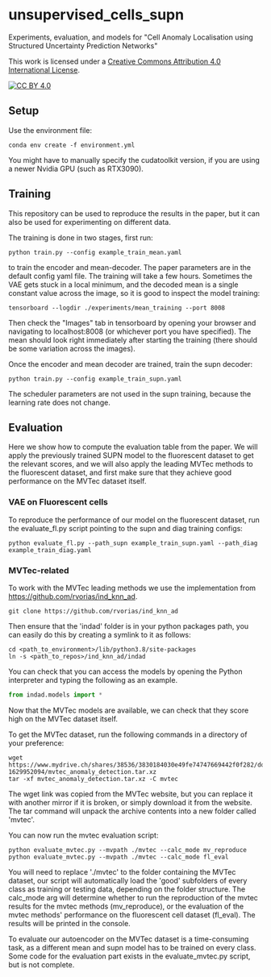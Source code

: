 # unsupervised_cells_supn
Experiments, evaluation, and models for "Cell Anomaly Localisation using Structured Uncertainty Prediction Networks"

This work is licensed under a
[Creative Commons Attribution 4.0 International License][cc-by].

[![CC BY 4.0][cc-by-image]][cc-by]

[cc-by]: http://creativecommons.org/licenses/by/4.0/
[cc-by-image]: https://i.creativecommons.org/l/by/4.0/88x31.png

## Setup

Use the environment file:

```shell
conda env create -f environment.yml
```

You might have to manually specify the cudatoolkit version, if you are using 
a newer Nvidia GPU (such as RTX3090).

## Training

This repository can be used to reproduce the results in the paper, but it can
also be used for experimenting on different data.

The training is done in two stages, first run:

```shell
python train.py --config example_train_mean.yaml
```

to train the encoder and mean-decoder. The paper parameters are in the default 
config yaml file. The training will take a few hours. Sometimes the VAE gets
stuck in a local minimum, and the decoded mean is a single constant value
across the image, so it is good to inspect the model training:

```shell
tensorboard --logdir ./experiments/mean_training --port 8008
```

Then check the "Images" tab in tensorboard by opening your browser and
navigating to localhost:8008 (or whichever port you have specified). The mean
should look right immediately after starting the training (there should be some
variation across the images).

Once the encoder and mean decoder are trained, train the supn decoder:

```shell
python train.py --config example_train_supn.yaml
```

The scheduler parameters are not used in the supn training, because the
learning rate does not change.

## Evaluation

Here we show how to compute the evaluation table from the paper. We will apply
the previously trained SUPN model to the fluorescent dataset to get the relevant
scores, and we will also apply the leading MVTec methods to the fluorescent
dataset, and first make sure that they achieve good performance on the MVTec
dataset itself.

### VAE on Fluorescent cells

To reproduce the performance of our model on the fluorescent dataset, run the
evaluate_fl.py script pointing to the supn and diag training configs:

```shell
python evaluate_fl.py --path_supn example_train_supn.yaml --path_diag example_train_diag.yaml
```

### MVTec-related

To work with the MVTec leading methods we use the implementation from 
https://github.com/rvorias/ind_knn_ad.

```shell
git clone https://github.com/rvorias/ind_knn_ad
```

Then ensure that the 'indad' folder is in your python packages path, you can
easily do this by creating a symlink to it as follows:

```shell
cd <path_to_environment>/lib/python3.8/site-packages
ln -s <path_to_repos>/ind_knn_ad/indad
```

You can check that you can access the models by opening the Python interpreter
and typing the following as an example.

```python
from indad.models import *
```

Now that the MVTec models are available, we can check that they score high on
the MVTec dataset itself.

To get the MVTec dataset, run the following commands in a directory of your
preference:

```shell
wget https://www.mydrive.ch/shares/38536/3830184030e49fe74747669442f0f282/download/420938113-1629952094/mvtec_anomaly_detection.tar.xz
tar -xf mvtec_anomaly_detection.tar.xz -C mvtec
```

The wget link was copied from the MVTec website, but you can replace it with
another mirror if it is broken, or simply download it from the website. The tar
command will unpack the archive contents into a new folder called 'mvtec'.

You can now run the mvtec evaluation script:

```shell
python evaluate_mvtec.py --mvpath ./mvtec --calc_mode mv_reproduce
python evaluate_mvtec.py --mvpath ./mvtec --calc_mode fl_eval
```

You will need to replace './mvtec' to the folder containing the MVTec dataset,
our script will automatically load the 'good' subfolders of every class as 
training or testing data, depending on the folder structure. The calc_mode arg
will determine whether to run the reproduction of the mvtec results for the 
mvtec methods (mv_reproduce), or the evaluation of the mvtec methods'
performance on the fluorescent cell dataset (fl_eval). The results will be 
printed in the console.

To evaluate our autoencoder on the MVTec dataset is a time-consuming task, as
a different mean and supn model has to be trained on every class. Some code for
the evaluation part exists in the evaluate_mvtec.py script, but is not complete.
